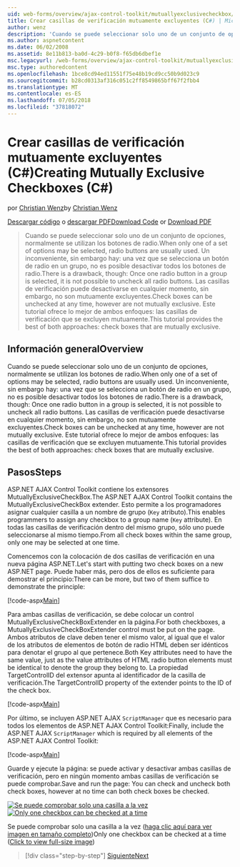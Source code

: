 ```yaml
---
uid: web-forms/overview/ajax-control-toolkit/mutuallyexclusivecheckbox/creating-mutually-exclusive-checkboxes-cs
title: Crear casillas de verificación mutuamente excluyentes (C#) | Microsoft Docs
author: wenz
description: 'Cuando se puede seleccionar solo uno de un conjunto de opciones, normalmente se utilizan los botones de radio. Un inconveniente, sin embargo hay: una vez que se selecciona un botón de radio en un grupo,...'
ms.author: aspnetcontent
ms.date: 06/02/2008
ms.assetid: 8e11b813-ba0d-4c29-b0f8-f65db6dbef1e
msc.legacyurl: /web-forms/overview/ajax-control-toolkit/mutuallyexclusivecheckbox/creating-mutually-exclusive-checkboxes-cs
msc.type: authoredcontent
ms.openlocfilehash: 1bce8cd94ed11551f75e48b19cd9cc50b9d023c9
ms.sourcegitcommit: b28cd0313af316c051c2ff8549865bff67f2fbb4
ms.translationtype: MT
ms.contentlocale: es-ES
ms.lasthandoff: 07/05/2018
ms.locfileid: "37818072"
---
```

<a name="creating-mutually-exclusive-checkboxes-c"></a><span data-ttu-id="2cccf-104">Crear casillas de verificación mutuamente excluyentes (C#)</span><span class="sxs-lookup"><span data-stu-id="2cccf-104">Creating Mutually Exclusive Checkboxes (C#)</span></span>
====================
<span data-ttu-id="2cccf-105">por [Christian Wenz](https://github.com/wenz)</span><span class="sxs-lookup"><span data-stu-id="2cccf-105">by [Christian Wenz](https://github.com/wenz)</span></span>

<span data-ttu-id="2cccf-106">[Descargar código](http://download.microsoft.com/download/9/3/f/93f8daea-bebd-4821-833b-95205389c7d0/MutuallyExclusiveCheckBox0.cs.zip) o [descargar PDF](http://download.microsoft.com/download/b/6/a/b6ae89ee-df69-4c87-9bfb-ad1eb2b23373/mutuallyexclusivecheckbox0CS.pdf)</span><span class="sxs-lookup"><span data-stu-id="2cccf-106">[Download Code](http://download.microsoft.com/download/9/3/f/93f8daea-bebd-4821-833b-95205389c7d0/MutuallyExclusiveCheckBox0.cs.zip) or [Download PDF](http://download.microsoft.com/download/b/6/a/b6ae89ee-df69-4c87-9bfb-ad1eb2b23373/mutuallyexclusivecheckbox0CS.pdf)</span></span>

> <span data-ttu-id="2cccf-107">Cuando se puede seleccionar solo uno de un conjunto de opciones, normalmente se utilizan los botones de radio.</span><span class="sxs-lookup"><span data-stu-id="2cccf-107">When only one of a set of options may be selected, radio buttons are usually used.</span></span> <span data-ttu-id="2cccf-108">Un inconveniente, sin embargo hay: una vez que se selecciona un botón de radio en un grupo, no es posible desactivar todos los botones de radio.</span><span class="sxs-lookup"><span data-stu-id="2cccf-108">There is a drawback, though: Once one radio button in a group is selected, it is not possible to uncheck all radio buttons.</span></span> <span data-ttu-id="2cccf-109">Las casillas de verificación puede desactivarse en cualquier momento, sin embargo, no son mutuamente excluyentes.</span><span class="sxs-lookup"><span data-stu-id="2cccf-109">Check boxes can be unchecked at any time, however are not mutually exclusive.</span></span> <span data-ttu-id="2cccf-110">Este tutorial ofrece lo mejor de ambos enfoques: las casillas de verificación que se excluyen mutuamente.</span><span class="sxs-lookup"><span data-stu-id="2cccf-110">This tutorial provides the best of both approaches: check boxes that are mutually exclusive.</span></span>


## <a name="overview"></a><span data-ttu-id="2cccf-111">Información general</span><span class="sxs-lookup"><span data-stu-id="2cccf-111">Overview</span></span>

<span data-ttu-id="2cccf-112">Cuando se puede seleccionar solo uno de un conjunto de opciones, normalmente se utilizan los botones de radio.</span><span class="sxs-lookup"><span data-stu-id="2cccf-112">When only one of a set of options may be selected, radio buttons are usually used.</span></span> <span data-ttu-id="2cccf-113">Un inconveniente, sin embargo hay: una vez que se selecciona un botón de radio en un grupo, no es posible desactivar todos los botones de radio.</span><span class="sxs-lookup"><span data-stu-id="2cccf-113">There is a drawback, though: Once one radio button in a group is selected, it is not possible to uncheck all radio buttons.</span></span> <span data-ttu-id="2cccf-114">Las casillas de verificación puede desactivarse en cualquier momento, sin embargo, no son mutuamente excluyentes.</span><span class="sxs-lookup"><span data-stu-id="2cccf-114">Check boxes can be unchecked at any time, however are not mutually exclusive.</span></span> <span data-ttu-id="2cccf-115">Este tutorial ofrece lo mejor de ambos enfoques: las casillas de verificación que se excluyen mutuamente.</span><span class="sxs-lookup"><span data-stu-id="2cccf-115">This tutorial provides the best of both approaches: check boxes that are mutually exclusive.</span></span>

## <a name="steps"></a><span data-ttu-id="2cccf-116">Pasos</span><span class="sxs-lookup"><span data-stu-id="2cccf-116">Steps</span></span>

<span data-ttu-id="2cccf-117">ASP.NET AJAX Control Toolkit contiene los extensores MutuallyExclusiveCheckBox.</span><span class="sxs-lookup"><span data-stu-id="2cccf-117">The ASP.NET AJAX Control Toolkit contains the MutuallyExclusiveCheckBox extender.</span></span> <span data-ttu-id="2cccf-118">Esto permite a los programadores asignar cualquier casilla a un nombre de grupo (`Key` atributo).</span><span class="sxs-lookup"><span data-stu-id="2cccf-118">This enables programmers to assign any checkbox to a group name (`Key` attribute).</span></span> <span data-ttu-id="2cccf-119">En todas las casillas de verificación dentro del mismo grupo, sólo uno puede seleccionarse al mismo tiempo.</span><span class="sxs-lookup"><span data-stu-id="2cccf-119">From all check boxes within the same group, only one may be selected at one time.</span></span>

<span data-ttu-id="2cccf-120">Comencemos con la colocación de dos casillas de verificación en una nueva página ASP.NET.</span><span class="sxs-lookup"><span data-stu-id="2cccf-120">Let's start with putting two check boxes on a new ASP.NET page.</span></span> <span data-ttu-id="2cccf-121">Puede haber más, pero dos de ellos es suficiente para demostrar el principio:</span><span class="sxs-lookup"><span data-stu-id="2cccf-121">There can be more, but two of them suffice to demonstrate the principle:</span></span>

[!code-aspx[Main](creating-mutually-exclusive-checkboxes-cs/samples/sample1.aspx)]

<span data-ttu-id="2cccf-122">Para ambas casillas de verificación, se debe colocar un control MutuallyExclusiveCheckBoxExtender en la página.</span><span class="sxs-lookup"><span data-stu-id="2cccf-122">For both checkboxes, a MutuallyExclusiveCheckBoxExtender control must be put on the page.</span></span> <span data-ttu-id="2cccf-123">Ambos atributos de clave deben tener el mismo valor, al igual que el valor de los atributos de elementos de botón de radio HTML deben ser idénticos para denotar el grupo al que pertenece.</span><span class="sxs-lookup"><span data-stu-id="2cccf-123">Both Key attributes need to have the same value, just as the value attributes of HTML radio button elements must be identical to denote the group they belong to.</span></span> <span data-ttu-id="2cccf-124">La propiedad TargetControlID del extensor apunta al identificador de la casilla de verificación.</span><span class="sxs-lookup"><span data-stu-id="2cccf-124">The TargetControlID property of the extender points to the ID of the check box.</span></span>

[!code-aspx[Main](creating-mutually-exclusive-checkboxes-cs/samples/sample2.aspx)]

<span data-ttu-id="2cccf-125">Por último, se incluyen ASP.NET AJAX `ScriptManager` que es necesario para todos los elementos de ASP.NET AJAX Control Toolkit:</span><span class="sxs-lookup"><span data-stu-id="2cccf-125">Finally, include the ASP.NET AJAX `ScriptManager` which is required by all elements of the ASP.NET AJAX Control Toolkit:</span></span>

[!code-aspx[Main](creating-mutually-exclusive-checkboxes-cs/samples/sample3.aspx)]

<span data-ttu-id="2cccf-126">Guarde y ejecute la página: se puede activar y desactivar ambas casillas de verificación, pero en ningún momento ambas casillas de verificación se puede comprobar.</span><span class="sxs-lookup"><span data-stu-id="2cccf-126">Save and run the page: You can check and uncheck both check boxes, however at no time can both check boxes be checked.</span></span>


<span data-ttu-id="2cccf-127">[![Se puede comprobar solo una casilla a la vez](creating-mutually-exclusive-checkboxes-cs/_static/image2.png)](creating-mutually-exclusive-checkboxes-cs/_static/image1.png)</span><span class="sxs-lookup"><span data-stu-id="2cccf-127">[![Only one checkbox can be checked at a time](creating-mutually-exclusive-checkboxes-cs/_static/image2.png)](creating-mutually-exclusive-checkboxes-cs/_static/image1.png)</span></span>

<span data-ttu-id="2cccf-128">Se puede comprobar solo una casilla a la vez ([haga clic aquí para ver imagen en tamaño completo](creating-mutually-exclusive-checkboxes-cs/_static/image3.png))</span><span class="sxs-lookup"><span data-stu-id="2cccf-128">Only one checkbox can be checked at a time ([Click to view full-size image](creating-mutually-exclusive-checkboxes-cs/_static/image3.png))</span></span>

> [!div class="step-by-step"]
> [<span data-ttu-id="2cccf-129">Siguiente</span><span class="sxs-lookup"><span data-stu-id="2cccf-129">Next</span></span>](creating-mutually-exclusive-checkboxes-vb.md)
